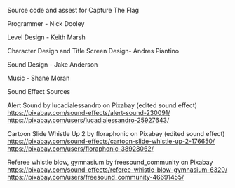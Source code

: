 Source code and assest for Capture The Flag

Programmer - Nick Dooley

Level Design - Keith Marsh

Character Design and Title Screen Design- Andres Piantino

Sound Design - Jake Anderson

Music - Shane Moran

Sound Effect Sources

Alert Sound by lucadialessandro on Pixabay (edited sound effect)
https://pixabay.com/sound-effects/alert-sound-230091/
https://pixabay.com/users/lucadialessandro-25927643/

Cartoon Slide Whistle Up 2 by floraphonic on Pixabay (edited sound effect)
https://pixabay.com/sound-effects/cartoon-slide-whistle-up-2-176650/
https://pixabay.com/users/floraphonic-38928062/

Referee whistle blow, gymnasium by freesound_community on Pixabay
https://pixabay.com/sound-effects/referee-whistle-blow-gymnasium-6320/
https://pixabay.com/users/freesound_community-46691455/
